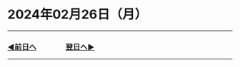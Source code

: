 # 2024年02月26日（月）

---

### [◀️前日へ](https://github.com/yuasys/chatty-journal/blob/main/2024/02/2024-02-25.md)&emsp;&emsp;&emsp;&emsp;[翌日へ▶️](https://github.com/yuasys/chatty-journal/blob/main/2024/02/2024-02-27.md)

---
